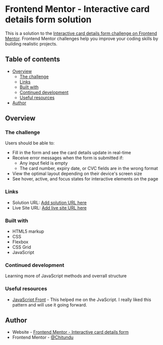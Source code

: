 # Frontend Mentor - Interactive card details form solution

This is a solution to the [Interactive card details form challenge on Frontend Mentor](https://www.frontendmentor.io/challenges/interactive-card-details-form-XpS8cKZDWw). Frontend Mentor challenges help you improve your coding skills by building realistic projects. 

## Table of contents

- [Overview](#overview)
  - [The challenge](#the-challenge)
  - [Links](#links)
  - [Built with](#built-with)
  - [Continued development](#continued-development)
  - [Useful resources](#useful-resources)
- [Author](#author)

## Overview

### The challenge

Users should be able to:

- Fill in the form and see the card details update in real-time
- Receive error messages when the form is submitted if:
  - Any input field is empty
  - The card number, expiry date, or CVC fields are in the wrong format
- View the optimal layout depending on their device's screen size
- See hover, active, and focus states for interactive elements on the page
### Links

- Solution URL: [Add solution URL here](https://your-solution-url.com)
- Live Site URL: [Add live site URL here](https://your-live-site-url.com)

### Built with

- HTML5 markup
- CSS
- Flexbox
- CSS Grid
- JavaScript

### Continued development

Learning more of JavaScript methods and overrall structure

### Useful resources

- [JavaScript Front](https://www.youtube.com/watch?v=bQhD7gCUMNY) - This helped me on the JvaScript. I really liked this pattern and will use it going forward.

## Author

- Website - [Frontend Mentor - Interactive card details form](https://luxury-strudel-b2dfec.netlify.app/)
- Frontend Mentor - [@Chitundu](https://www.frontendmentor.io/profile/Chitundu15)
